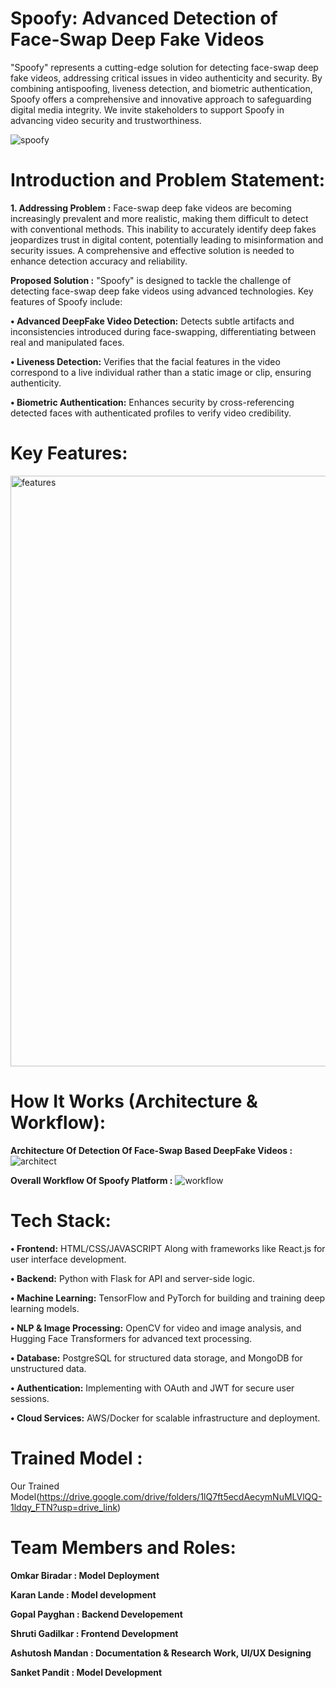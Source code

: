 # Spoofy: Advanced Detection of Face-Swap Deep Fake Videos

"Spoofy" represents a cutting-edge solution for detecting face-swap deep fake videos, addressing critical issues in video authenticity and security. By combining antispoofing, liveness detection, and biometric authentication, Spoofy offers a comprehensive and innovative approach to safeguarding digital media integrity. We invite stakeholders to support Spoofy in advancing video security and trustworthiness.

![spoofy](https://github.com/user-attachments/assets/e5a1888e-52ef-4dd2-8141-03ad5148860c)

#  Introduction and Problem Statement: 
**1. Addressing Problem :** Face-swap deep fake videos are becoming increasingly prevalent and more realistic, making them difficult to detect with conventional methods. This inability to accurately identify deep fakes jeopardizes trust in digital content, potentially leading to misinformation and security issues. A comprehensive and effective solution is needed to enhance detection accuracy and reliability.

**Proposed Solution :** "Spoofy" is designed to tackle the challenge of detecting face-swap deep fake videos using advanced technologies. Key features of Spoofy include:

**•	Advanced DeepFake Video Detection:** Detects subtle artifacts and inconsistencies introduced during face-swapping, differentiating between real and manipulated faces.

**•	Liveness Detection:** Verifies that the facial features in the video correspond to a live individual rather than a static image or clip, ensuring authenticity.

**•	Biometric Authentication:** Enhances security by cross-referencing detected faces with authenticated profiles to verify video credibility. 

# Key Features: 
 <img width="945" alt="features " src="https://github.com/user-attachments/assets/e05d53dc-4308-4f44-8d66-6744023cc45a">


# How It Works (Architecture & Workflow):
**Architecture Of Detection  Of Face-Swap Based DeepFake Videos :**
![architect](https://github.com/user-attachments/assets/c811dd08-deb8-4d62-ac8f-a66d195dc366) 

**Overall Workflow Of Spoofy Platform :**
![workflow](https://github.com/user-attachments/assets/d93daede-44b1-4b10-9eec-a8f9f3121d3a) 

#  Tech Stack: 
**•	Frontend:** HTML/CSS/JAVASCRIPT Along with frameworks like React.js for user interface development. 

**•	Backend:** Python with Flask for API and server-side logic. 

**•	Machine Learning:** TensorFlow and PyTorch for building and training deep learning models. 

**•	NLP & Image Processing:** OpenCV for video and image analysis, and Hugging Face Transformers for advanced text processing.

**•	Database:** PostgreSQL for structured data storage, and MongoDB for unstructured data.

**•	Authentication:** Implementing with OAuth and JWT for secure user sessions.

**•	Cloud Services:** AWS/Docker for scalable infrastructure and deployment.

 # Trained Model :  
 Our Trained Model(https://drive.google.com/drive/folders/1lQ7ft5ecdAecymNuMLVlQQ-1ldqy_FTN?usp=drive_link) 

 #  Team Members and Roles: 
 **Omkar Biradar : Model Deployment** 
 
 **Karan Lande : Model development** 
 
 **Gopal Payghan : Backend Developement**
 
 **Shruti Gadilkar : Frontend Development**
 
 **Ashutosh Mandan : Documentation & Research Work, UI/UX Designing**
 
 **Sanket Pandit : Model Development**
 
